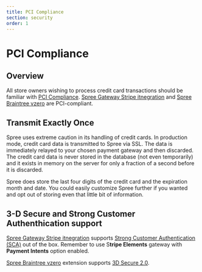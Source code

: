 ```yaml
---
title: PCI Compliance
section: security
order: 1
---
```


# PCI Compliance

## Overview

All store owners wishing to process credit card transactions should be familiar with [PCI Compliance](http://en.wikipedia.org/wiki/Pci_compliance). [Spree Gateway Stripe itnegration](https://github.com/spree/spree_gateway) and [Spree Braintree vzero](https://github.com/spree-contrib/spree_braintree_vzero) are PCI-compliant.

## Transmit Exactly Once

Spree uses extreme caution in its handling of credit cards. In production mode, credit card data is transmitted to Spree via SSL. The data is immediately relayed to your chosen payment gateway and then discarded. The credit card data is never stored in the database \(not even temporarily\) and it exists in memory on the server for only a fraction of a second before it is discarded.

Spree does store the last four digits of the credit card and the expiration month and date. You could easily customize Spree further if you wanted and opt out of storing even that little bit of information.

## 3-D Secure and Strong Customer Authenthication support

[Spree Gateway Stripe itnegration](https://github.com/spree/spree_gateway) supports [Strong Customer Authentication \(SCA\)](https://stripe.com/en-pl/guides/strong-customer-authentication) out of the box. Remember to use S**tripe Elements** gateway with **Payment Intents** option enabled.

[Spree Braintree vzero](https://github.com/spree-contrib/spree_braintree_vzero) extension supports [3D Secure 2.0](https://developers.braintreepayments.com/guides/3d-secure/overview).

